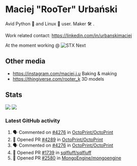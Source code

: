 # Maciej "RooTer" Urbański

Avid Python 🐍 and Linux 🐧 user.
Maker 🛠 .

Work related contact: https://linkedin.com/in/urbanskimaciej

At the moment working @ ![STX Next](https://www.stxnext.com/hubfs/stxnext_web_claim_gradient-1.svg)

## Other media

* https://instagram.com/maciej.j.u Baking & making
* https://thingiverse.com/rooter_k 3D models

## Stats

![](https://github-readme-stats.vercel.app/api?username=rooterkyberian&hide_title=true&show_icons=true&count_private=true&theme=graywhite)
![](https://komarev.com/ghpvc/?username=rooterkyberian&color=lightgray&style=flat-square)

### Latest GitHub activity
<!--START_SECTION:activity-->
1. 🗣 Commented on [#4276](https://github.com/OctoPrint/OctoPrint/issues/4276) in [OctoPrint/OctoPrint](https://github.com/OctoPrint/OctoPrint)
2. 💪 Opened PR [#4289](https://github.com/OctoPrint/OctoPrint/pull/4289) in [OctoPrint/OctoPrint](https://github.com/OctoPrint/OctoPrint)
3. 🗣 Commented on [#4276](https://github.com/OctoPrint/OctoPrint/issues/4276) in [OctoPrint/OctoPrint](https://github.com/OctoPrint/OctoPrint)
4. 💪 Opened PR [#1739](https://github.com/sqlfluff/sqlfluff/pull/1739) in [sqlfluff/sqlfluff](https://github.com/sqlfluff/sqlfluff)
5. 💪 Opened PR [#2580](https://github.com/MongoEngine/mongoengine/pull/2580) in [MongoEngine/mongoengine](https://github.com/MongoEngine/mongoengine)
<!--END_SECTION:activity-->
